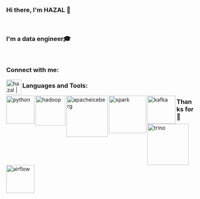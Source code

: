 <br>

### Hi there, I'm HAZAL  👋

</br>

### I'm  a data engineer🎓

</br>




### Connect with me:


[<img align="left" alt="hazal | LinkedIn" width="40px" src="https://cdn.jsdelivr.net/npm/simple-icons@v3/icons/linkedin.svg" />][linkedin]





### Languages and Tools:
 

<img align="left" alt="python" width="75px" src="https://github.com/hazalozbey/svg/blob/main/python.svg" />
<img align="left" alt="hadoop" width="80px" src="https://github.com/hazalozbey/svg/blob/main/hadoop-svgrepo-com.svg" />
<img align="left" alt="apacheiceberg" width="110px" src="https://github.com/hazalozbey/svg/blob/main/apache-iceberg-seeklogo.com.svg" />
<img align="left" alt="spark" width="100px" src="https://github.com/hazalozbey/svg/blob/main/apache-spark-5.svg" />
<img align="left" alt="kafka" width="75px" src="https://github.com/hazalozbey/svg/blob/main/kafka-icon-svgrepo-com.svg" />
<img align="left" alt="trino" width="110px" src="https://github.com/hazalozbey/svg/blob/main/Trino.svg" />
<img align="left" alt="airflow" width="75px" src="https://github.com/hazalozbey/svg/blob/main/airflow-svgrepo-com.svg" />









### Thanks for 👋






[linkedin]: https://www.linkedin.com/in/hazalozbey/

